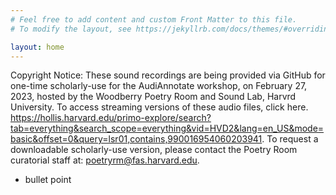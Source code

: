```yaml
---
# Feel free to add content and custom Front Matter to this file.
# To modify the layout, see https://jekyllrb.com/docs/themes/#overriding-theme-defaults

layout: home
---
```

Copyright Notice: These sound recordings are being provided via GitHub for one-time scholarly-use for the AudiAnnotate workshop, on February 27, 2023, hosted by the Woodberry Poetry Room and Sound Lab, Harvrd University. To access streaming versions of these audio files, click here.  https://hollis.harvard.edu/primo-explore/search?tab=everything&search_scope=everything&vid=HVD2&lang=en_US&mode=basic&offset=0&query=lsr01,contains,990016954060203941. To request a downloadable scholarly-use version, please contact the Poetry Room curatorial staff at: poetryrm@fas.harvard.edu.
* bullet point
